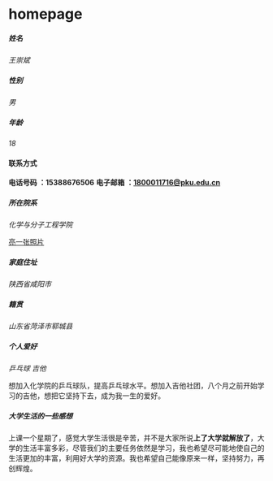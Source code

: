 # homepage


##### 姓名
*王崇斌*

##### 性别
*男*

##### 年龄
*18*

#### 联系方式

**电话号码 ：15388676506**
**电子邮箱 ：1800011716@pku.edu.cn**

##### 所在院系
*化学与分子工程学院*

[亮一张照片](IMG_20180719_142446.jpg)


##### 家庭住址
*陕西省咸阳市*

##### 籍贯
*山东省菏泽市郓城县*

##### 个人爱好
*乒乓球  吉他*

想加入化学院的乒乓球队，提高乒乓球水平。想加入吉他社团，八个月之前开始学习的吉他，想把它坚持下去，成为我一生的爱好。

##### 大学生活的一些感想
上课一个星期了，感觉大学生活很是辛苦，并不是大家所说**上了大学就解放了**，大学的生活丰富多彩，尽管我们的主要任务依然是学习，我也希望尽可能地使自己的生活更加的丰富，利用好大学的资源。我也希望自己能像原来一样，坚持努力，再创辉煌。


